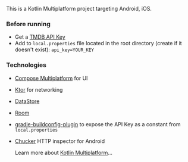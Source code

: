 This is a Kotlin Multiplatform project targeting Android, iOS.

### Before running

* Get a [TMDB API Key](https://www.themoviedb.org/settings/api)
* Add to `local.properties` file located in the root directory (create if it doesn't exist):
  `api_key=YOUR_KEY`

### Technologies

* [Compose Multiplatform](https://www.jetbrains.com/lp/compose-multiplatform/) for UI
* [Ktor](https://ktor.io/) for networking
* [DataStore](https://developer.android.com/kotlin/multiplatform/datastore)
* [Room](https://developer.android.com/kotlin/multiplatform/room)
* [gradle-buildconfig-plugin](https://github.com/gmazzo/gradle-buildconfig-plugin) to expose the API
  Key as a constant from `local.properties`
* [Chucker](https://github.com/ChuckerTeam/chucker) HTTP inspector for Android

  Learn more
about [Kotlin Multiplatform](https://www.jetbrains.com/help/kotlin-multiplatform-dev/get-started.html)…